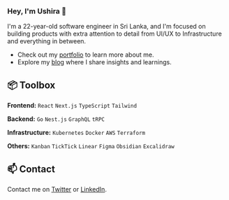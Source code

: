 ### Hey, I'm Ushira 👋

I'm a 22-year-old software engineer in Sri Lanka, and I'm focused on building products with extra attention to detail from UI/UX to Infrastructure and everything in between.

- Check out my [portfolio](https://www.ushira.com/) to learn more about me.
- Explore my [blog](https://medium.com/@ushiradineth) where I share insights and learnings.
 
## 📦 Toolbox

**Frontend:** `React` `Next.js` `TypeScript` `Tailwind`
 
**Backend:** `Go` `Nest.js` `GraphQL` `tRPC`

**Infrastructure:** `Kubernetes` `Docker` `AWS` `Terraform`

**Others:** `Kanban` `TickTick` `Linear` `Figma` `Obsidian` `Excalidraw`

## 📫 Contact

Contact me on [Twitter](https://www.twitter.com/ushiradineth/) or [LinkedIn](https://www.linkedin.com/in/ushiradineth/).
 

